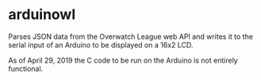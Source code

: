 # arduinowl
Parses JSON data from the Overwatch League web API and writes it to the serial input of an Arduino to be displayed on a 16x2 LCD.

As of April 29, 2019 the C code to be run on the Arduino is not entirely functional.
